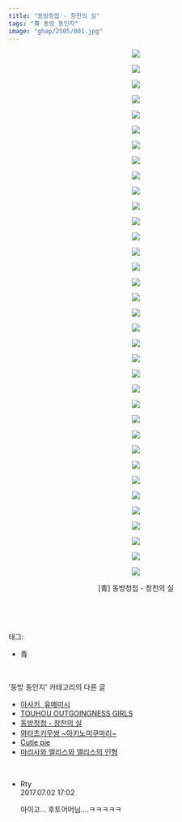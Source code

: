 ```yaml
---
title: "동방청첩 - 창천의 실"
tags: "青 동방_동인지"
image: "ghap/2505/001.jpg"
---
```

<div class="article">
<p style="text-align: center; clear: none; float: none;"><img src="{{ site.nasurl }}/ghap/2505/001.jpg"/></p>
<p style="text-align: center; clear: none; float: none;"><img src="{{ site.nasurl }}/ghap/2505/002.jpg"/></p>
<p style="text-align: center; clear: none; float: none;"><img src="{{ site.nasurl }}/ghap/2505/003.jpg"/></p>
<p style="text-align: center; clear: none; float: none;"><img src="{{ site.nasurl }}/ghap/2505/004.jpg"/></p>
<p style="text-align: center; clear: none; float: none;"><img src="{{ site.nasurl }}/ghap/2505/005.jpg"/></p>
<p style="text-align: center; clear: none; float: none;"><img src="{{ site.nasurl }}/ghap/2505/006.jpg"/></p>
<p style="text-align: center; clear: none; float: none;"><img src="{{ site.nasurl }}/ghap/2505/007.jpg"/></p>
<p style="text-align: center; clear: none; float: none;"><img src="{{ site.nasurl }}/ghap/2505/008.jpg"/></p>
<p style="text-align: center; clear: none; float: none;"><img src="{{ site.nasurl }}/ghap/2505/009.jpg"/></p>
<p style="text-align: center; clear: none; float: none;"><img src="{{ site.nasurl }}/ghap/2505/010.jpg"/></p>
<p style="text-align: center; clear: none; float: none;"><img src="{{ site.nasurl }}/ghap/2505/011.jpg"/></p>
<p style="text-align: center; clear: none; float: none;"><img src="{{ site.nasurl }}/ghap/2505/012.jpg"/></p>
<p style="text-align: center; clear: none; float: none;"><img src="{{ site.nasurl }}/ghap/2505/013.jpg"/></p>
<p style="text-align: center; clear: none; float: none;"></p>
<p style="text-align: center; clear: none; float: none;"></p>
<p style="text-align: center; clear: none; float: none;"><img src="{{ site.nasurl }}/ghap/2505/014.jpg"/></p>
<p style="text-align: center; clear: none; float: none;"><img src="{{ site.nasurl }}/ghap/2505/015.jpg"/></p>
<p style="text-align: center; clear: none; float: none;"></p>
<p style="text-align: center; clear: none; float: none;"></p>
<p style="text-align: center; clear: none; float: none;"><img src="{{ site.nasurl }}/ghap/2505/016.jpg"/></p>
<p style="text-align: center; clear: none; float: none;"><img src="{{ site.nasurl }}/ghap/2505/017.jpg"/></p>
<p style="text-align: center; clear: none; float: none;"><img src="{{ site.nasurl }}/ghap/2505/018.jpg"/></p>
<p style="text-align: center; clear: none; float: none;"><img src="{{ site.nasurl }}/ghap/2505/019.jpg"/></p>
<p style="text-align: center; clear: none; float: none;"><img src="{{ site.nasurl }}/ghap/2505/020.jpg"/></p>
<p style="text-align: center; clear: none; float: none;"><img src="{{ site.nasurl }}/ghap/2505/021.jpg"/></p>
<p style="text-align: center; clear: none; float: none;"><img src="{{ site.nasurl }}/ghap/2505/022.jpg"/></p>
<p style="text-align: center; clear: none; float: none;"><img src="{{ site.nasurl }}/ghap/2505/023.jpg"/></p>
<p style="text-align: center; clear: none; float: none;"><img src="{{ site.nasurl }}/ghap/2505/024.jpg"/></p>
<p style="text-align: center; clear: none; float: none;"><img src="{{ site.nasurl }}/ghap/2505/025.jpg"/></p>
<p style="text-align: center; clear: none; float: none;"><img src="{{ site.nasurl }}/ghap/2505/026.jpg"/></p>
<p style="text-align: center; clear: none; float: none;"><img src="{{ site.nasurl }}/ghap/2505/027.jpg"/></p>
<p style="text-align: center; clear: none; float: none;"><img src="{{ site.nasurl }}/ghap/2505/028.jpg"/></p>
<p style="text-align: center; clear: none; float: none;"><img src="{{ site.nasurl }}/ghap/2505/029.jpg"/></p>
<p style="text-align: center; clear: none; float: none;"><img src="{{ site.nasurl }}/ghap/2505/030.jpg"/></p>
<p style="text-align: center; clear: none; float: none;"><img src="{{ site.nasurl }}/ghap/2505/031.jpg"/></p>
<p style="text-align: center; clear: none; float: none;"><img src="{{ site.nasurl }}/ghap/2505/032.jpg"/></p>
<p style="text-align: center; clear: none; float: none;"><img src="{{ site.nasurl }}/ghap/2505/033.jpg"/></p>
<p style="text-align: center; clear: none; float: none;"><img src="{{ site.nasurl }}/ghap/2505/034.jpg"/></p>
<p style="text-align: center; clear: none; float: none;"><img src="{{ site.nasurl }}/ghap/2505/035.jpg"/></p>
<p style="text-align: center; clear: none; float: none;">[青] 동방청첩 - 창천의 실</p>
<p><br/></p>
</div><br/>
<div class="tagTrail">
<p>태그: </p>
<ul>
<li>青</li>
</ul>
</div><br/>
<div class="another">
<p>'동방 동인지' 카테고리의 다른 글</p>
<ul>
<li><a href="/2016-10-09-ghap_2507">아사키, 유메미시</a></li>
<li><a href="/2016-10-09-ghap_2506">TOUHOU OUTGOINGNESS GIRLS</a></li>
<li><a href="/2016-10-08-ghap_2505">동방청첩 - 창천의 실</a></li>
<li><a href="/2016-10-08-ghap_2504">와타츠키무쌍 ~아키노미쿠마리~</a></li>
<li><a href="/2016-10-08-ghap_2503">Cutie pie</a></li>
<li><a href="/2016-10-08-ghap_2501">마리사와 앨리스와 앨리스의 인형</a></li>
</ul>
</div><br/>
<div class="cb_module cb_fluid">
<div class="cb_wrt cb_profile">
<div class="comment">
<ul>
<li class="cb_thumb_off" id="comment15027615">
<div class="cb_comment_area">
<div class="cb_info_area">
<div class="cb_section">
<span class="cb_nick_name">Rty</span>
</div>
<div class="cb_section">
<span class="cb_date">2017.07.02 17:02 </span>
</div>
</div>
<div class="cb_dsc_comment">
<p class="cb_dsc">
											아이고... 후토어머님....ㅋㅋㅋㅋㅋ
										</p>
</div>
</div></li>
</ul>
</div>
</div><!-- commentList close -->
</div><br/>
